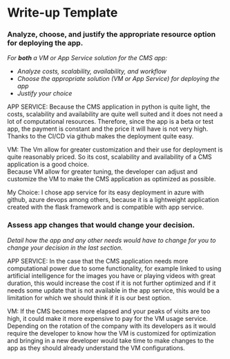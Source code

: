 # Write-up Template

### Analyze, choose, and justify the appropriate resource option for deploying the app.

*For **both** a VM or App Service solution for the CMS app:*
- *Analyze costs, scalability, availability, and workflow*
- *Choose the appropriate solution (VM or App Service) for deploying the app*
- *Justify your choice*

APP SERVICE:
Because the CMS application in python is quite light, the costs, scalability and availability are quite well suited and it does not need a lot of computational resources. Therefore, since the app is a beta or test app, the payment is constant and the price it will have is not very high. Thanks to the CI/CD via github makes the deployment quite easy. 

VM:
The Vm allow for greater customization and their use for deployment is quite reasonably priced. 
So its cost, scalability and availability of a CMS application is a good choice.  
Because VM allow for greater tuning, the developer can adjust and customize the VM to make the CMS application as optimized as possible.

My Choice:
I chose app service for its easy deployment in azure with github, azure devops among others, because it is a lightweight application created with the flask framework and is compatible with app service. 


### Assess app changes that would change your decision.

*Detail how the app and any other needs would have to change for you to change your decision in the last section.* 

APP SERVICE: 
In the case that the CMS application needs more computational power due to some functionality, for example linked to using artificial intelligence for the images you have or playing videos with great duration, this would increase the cost if it is not further optimized and if it needs some update that is not available in the app service, this would be a limitation for which we should think if it is our best option. 


VM:
If the CMS becomes more elapsed and your peaks of visits are too high, it could make it more expensive to pay for the VM usage service. Depending on the rotation of the company with its developers as it would require the developer to know how the VM is customized for optimization and bringing in a new developer would take time to make changes to the app as they should already understand the VM configurations. 
